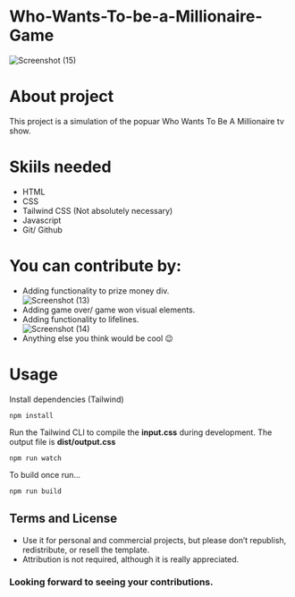 # Who-Wants-To-be-a-Millionaire-Game
![Screenshot (15)](https://user-images.githubusercontent.com/103685058/185188624-f3b80adf-9800-4304-a182-c65290233eb5.png)


# About project
This project is a simulation of the popuar Who Wants To Be A Millionaire tv show. 

# Skiils needed
* HTML
* CSS
* Tailwind CSS (Not absolutely necessary)
* Javascript
* Git/ Github

# You can contribute by:
* Adding functionality to prize money div. <br/>
![Screenshot (13)](https://user-images.githubusercontent.com/103685058/185189201-d5e261a7-be52-4077-a572-3b4a4be0b342.png)
* Adding game over/ game won visual elements.
* Adding functionality to lifelines. <br/>
![Screenshot (14)](https://user-images.githubusercontent.com/103685058/185189590-62e96f6b-a132-4802-8fdf-70a2c2c6e6dd.png)
* Anything else you think would be cool :wink:

# Usage

Install dependencies (Tailwind)

```
npm install
```

Run the Tailwind CLI to compile the **input.css** during development. The output file is **dist/output.css**

```
npm run watch
```

To build once run...

```
npm run build
```

## Terms and License

- Use it for personal and commercial projects, but please don’t republish, redistribute, or resell the template.
- Attribution is not required, although it is really appreciated.

### Looking forward to seeing your contributions.

